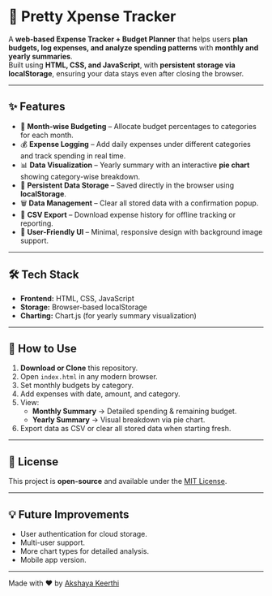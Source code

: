 # 💸 Pretty Xpense Tracker

A **web-based Expense Tracker + Budget Planner** that helps users **plan budgets, log expenses, and analyze spending patterns** with **monthly and yearly summaries**.  
Built using **HTML, CSS, and JavaScript**, with **persistent storage via localStorage**, ensuring your data stays even after closing the browser.

---

## ✨ Features

- 📅 **Month-wise Budgeting** – Allocate budget percentages to categories for each month.
- 💰 **Expense Logging** – Add daily expenses under different categories and track spending in real time.
- 📊 **Data Visualization** – Yearly summary with an interactive **pie chart** showing category-wise breakdown.
- 🔄 **Persistent Data Storage** – Saved directly in the browser using **localStorage**.
- 🗑 **Data Management** – Clear all stored data with a confirmation popup.
- 📂 **CSV Export** – Download expense history for offline tracking or reporting.
- 🎨 **User-Friendly UI** – Minimal, responsive design with background image support.

---

## 🛠 Tech Stack

- **Frontend:** HTML, CSS, JavaScript  
- **Storage:** Browser-based localStorage  
- **Charting:** Chart.js (for yearly summary visualization)  

---

## 🚀 How to Use

1. **Download or Clone** this repository.
2. Open `index.html` in any modern browser.
3. Set monthly budgets by category.
4. Add expenses with date, amount, and category.
5. View:
   - **Monthly Summary** → Detailed spending & remaining budget.
   - **Yearly Summary** → Visual breakdown via pie chart.
6. Export data as CSV or clear all stored data when starting fresh.

---


## 📄 License

This project is **open-source** and available under the [MIT License](LICENSE).

---

## 💡 Future Improvements

- User authentication for cloud storage.
- Multi-user support.
- More chart types for detailed analysis.
- Mobile app version.

---

Made with ❤️ by [Akshaya Keerthi](https://github.com/ak)
